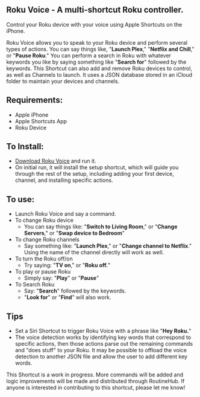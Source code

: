 ## Roku Voice - A multi-shortcut Roku controller.
Control your Roku device with your voice using Apple Shortcuts on the iPhone.

Roku Voice allows you to speak to your Roku device and perform several types of actions. You can say things like, "**Launch Plex**," "**Netflix and Chill**," or "**Pause Roku**." You can perform a search in Roku with whatever keywords you like by saying something like "**Search for**" followed by the keywords. This Shortcut can also add and remove Roku devices to control, as well as Channels to launch. It uses a JSON database stored in an iCloud folder to maintain your devices and channels.

## Requirements: 
- Apple iPhone
- Apple Shortcuts App
- Roku Device

## To Install:

* [Download Roku Voice](https://routinehub.co/shortcut/475) and run it.
* On initial run, it will install the setup shortcut, which will guide you through the rest of the setup, including adding your first device, channel, and installing specific actions.

## To use:

* Launch Roku Voice and say a command.
* To change Roku device
   * You can say things like: "**Switch to Living Room**," or "**Change Servers**," or "**Swap device to Bedroom**"
* To change Roku channels
   * Say something like: "**Launch Plex**," or "**Change channel to Netflix**." Using the name of the channel directly will work as well.
* To turn the Roku off/on
   * Try saying: "**TV on**," or "**Roku off.**"
* To play or pause Roku
   * Simply say: "**Play**" or "**Pause**"
* To Search Roku
   * Say: "**Search**" followed by the keywords.
   * "**Look for**" or "**Find**" will also work.

## Tips

* Set a Siri Shortcut to trigger Roku Voice with a phrase like "**Hey Roku.**"
* The voice detection works by identifying key words that correspond to specific actions, then those actions parse out the remaining commands and "does stuff" to your Roku. It may be possible to offload the voice detection to another JSON file and allow the user to add different key words.

This Shortcut is a work in progress. More commands will be added and logic improvements will be made and distributed through RoutineHub. If anyone is interested in contributing to this shortcut, please let me know!
